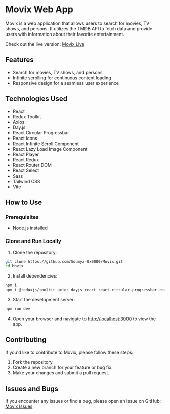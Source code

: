 # Movix Web App

Movix is a web application that allows users to search for movies, TV shows, and persons. It utilizes the TMDB API to fetch data and provide users with information about their favorite entertainment.

Check out the live version: [Movix Live](https://movix-puce-alpha.vercel.app/)

## Features

- Search for movies, TV shows, and persons
- Infinite scrolling for continuous content loading
- Responsive design for a seamless user experience

## Technologies Used

- React
- Redux Toolkit
- Axios
- Day.js
- React Circular Progressbar
- React Icons
- React Infinite Scroll Component
- React Lazy Load Image Component
- React Player
- React Redux
- React Router DOM
- React Select
- Sass
- Tailwind CSS
- Vite

## How to Use

### Prerequisites

- Node.js installed

### Clone and Run Locally

1. Clone the repository:

```bash
git clone https://github.com/Soumya-0x0000/Movix.git
cd Movix
```

2. Install dependencies:

```bash
npm i
npm i @reduxjs/toolkit axios dayjs react react-circular-progressbar react-dom react-icons react-infinite-scroll-component react-lazy-load-image-component react-player react-redux react-router-dom react-select sass @types/react @types/react-dom @vitejs/plugin-react autoprefixer eslint eslint-plugin-react eslint-plugin-react-hooks eslint-plugin-react-refresh postcss tailwindcss vite --save

```

3. Start the development server:

```bash
npm run dev
```

4. Open your browser and navigate to [http://localhost:3000](http://localhost:3000) to view the app.

## Contributing

If you'd like to contribute to Movix, please follow these steps:

1. Fork the repository.
2. Create a new branch for your feature or bug fix.
3. Make your changes and submit a pull request.

## Issues and Bugs

If you encounter any issues or find a bug, please open an issue on GitHub: [Movix Issues](https://github.com/Soumya-0x000/Movix/issues)
